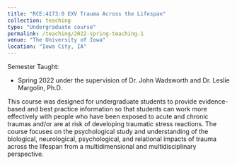 ```yaml
---
title: "RCE:4173:0 EXV Trauma Across the Lifespan" 
collection: teaching
type: "Undergraduate course"  
permalink: /teaching/2022-spring-teaching-1  
venue: "The University of Iowa"  
location: "Iowa City, IA"  
---
```

  
Semester Taught:    
- Spring 2022 under the supervision of Dr. John Wadsworth and Dr. Leslie Margolin, Ph.D.         

This course was designed for undergraduate students to provide evidence-based and best practice information so that students can work more effectively with people who have been exposed to acute and chronic traumas and/or are at risk of developing traumatic stress reactions. The course focuses on the psychological study and understanding of the biological, neurological, psychological, and relational impacts of trauma across the lifespan from a multidimensional and multidisciplinary perspective.
